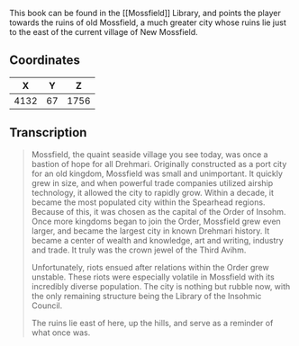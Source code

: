  
This book can be found in the [[Mossfield]] Library, and points the player towards the ruins of old Mossfield, a much greater city whose ruins lie just to the east of the current village of New Mossfield.

## Coordinates
| **X** | **Y** | **Z** |
| :---: | :---: | :---: |
| 4132  |  67   | 1756  |

## Transcription
> Mossfield, the quaint seaside village you see today, was once a bastion of hope for all Drehmari. Originally constructed as a port city for an old kingdom, Mossfield was small and unimportant. It quickly grew in size, and when powerful trade companies utilized airship technology, it allowed the city to rapidly grow. Within a decade, it became the most populated city within the Spearhead regions. Because of this, it was chosen as the capital of the Order of Insohm. Once more kingdoms began to join the Order, Mossfield grew even larger, and became the largest city in known Drehmari history. It became a center of wealth and knowledge, art and writing, industry and trade. It truly was the crown jewel of the Third Avihm.
>
> Unfortunately, riots ensued after relations within the Order grew unstable. These riots were especially volatile in Mossfield with its incredibly diverse population. The city is nothing but rubble now, with the only remaining structure being the Library of the Insohmic Council.
>
> The ruins lie east of here, up the hills, and serve as a reminder of what once was.

